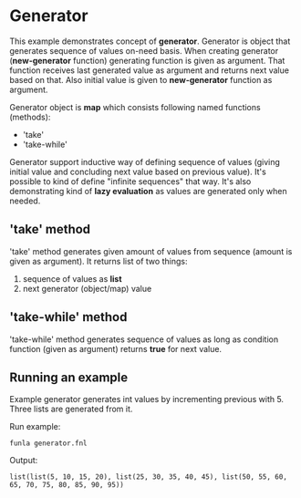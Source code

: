 
# Generator
This example demonstrates concept of **generator**.
Generator is object that generates sequence of values on-need basis.
When creating generator (**new-generator** function) generating function
is given as argument. That function receives last generated value as argument
and returns next value based on that.
Also initial value is given to **new-generator** function as argument.

Generator object is **map** which consists following named functions (methods):

* 'take'
* 'take-while'

Generator support inductive way of defining sequence of values (giving
initial value and concluding next value based on previous value).
It's possible to kind of define "infinite sequences" that way.
It's also demonstrating kind of **lazy evaluation** as values are
generated only when needed.

## 'take' method
'take' method generates given amount of values from sequence
(amount is given as argument).
It returns list of two things:

1. sequence of values as **list**
2. next generator (object/map) value

## 'take-while' method
'take-while' method generates sequence of values as long as
condition function (given as argument) returns **true** for next value.

## Running an example
Example generator generates int values by incrementing previous with 5.
Three lists are generated from it.

Run example:

```
funla generator.fnl
```

Output:

```
list(list(5, 10, 15, 20), list(25, 30, 35, 40, 45), list(50, 55, 60, 65, 70, 75, 80, 85, 90, 95))
```

